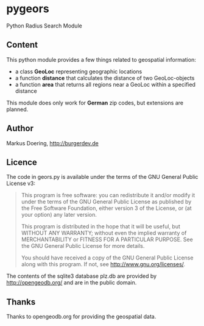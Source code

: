 pygeors
=======

Python Radius Search Module

Content
-------

This python module provides a few things related to geospatial information:

* a class **GeoLoc** representing geographic locations
* a function **distance** that calculates the distance of two GeoLoc-objects
* a function **area** that returns all regions near a GeoLoc within a specified distance 

This module does only work for **German** zip codes, but extensions are planned.

Author
------

Markus Doering, http://burgerdev.de


Licence
-------

The code in geors.py is available under the terms of the GNU General Public License v3:

> This program is free software: you can redistribute it and/or modify
> it under the terms of the GNU General Public License as published by
> the Free Software Foundation, either version 3 of the License, or
> (at your option) any later version.
> 
> This program is distributed in the hope that it will be useful,
> but WITHOUT ANY WARRANTY; without even the implied warranty of
> MERCHANTABILITY or FITNESS FOR A PARTICULAR PURPOSE.  See the
> GNU General Public License for more details.
> 
> You should have received a copy of the GNU General Public License
> along with this program.  If not, see <http://www.gnu.org/licenses/>.

The contents of the sqlite3 database plz.db are provided by <http://opengeodb.org/> and are in the public domain.


Thanks
------

Thanks to opengeodb.org for providing the geospatial data.


